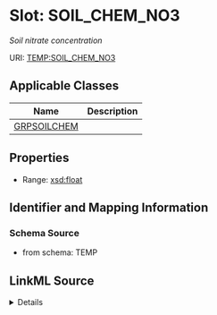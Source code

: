 # Slot: SOIL_CHEM_NO3
_Soil nitrate concentration_


URI: [TEMP:SOIL_CHEM_NO3](https://example.org/TEMP/SOIL_CHEM_NO3)



<!-- no inheritance hierarchy -->




## Applicable Classes

| Name | Description |
| --- | --- |
[GRPSOILCHEM](GRPSOILCHEM.md) | 






## Properties

* Range: [xsd:float](xsd:float)







## Identifier and Mapping Information







### Schema Source


* from schema: TEMP




## LinkML Source

<details>
```yaml
name: SOIL_CHEM_NO3
description: Soil nitrate concentration
from_schema: TEMP
rank: 1000
alias: SOIL_CHEM_NO3
domain_of:
- GRP_SOIL_CHEM
range: float
unit:
  symbol: g NO3 kg soil-1

```
</details>